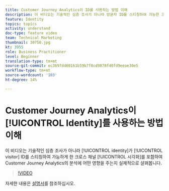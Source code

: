 ```yaml
---
title: Customer Journey Analytics이 ID를 사용하는 방법 이해
description: 이 비디오는 기술적인 심층 조사가 아니라 방문자 ID를 스티칭하여 가능한 크로스 채널 시각화를 포함하여 ID가 Adobe Customer Journey Analytics의 분석에 어떤 영향을 주는지 실제적으로 살펴봅니다.
feature: Identity
topics: topics
activity: understand
doc-type: feature video
team: Technical Marketing
thumbnail: 30750.jpg
kt: 3955
role: Business Practitioner
level: Beginner
translation-type: tm+mt
source-git-commit: ec3697dd60161b59b7f0cd9878f40fd9eeae30e5
workflow-type: tm+mt
source-wordcount: '103'
ht-degree: 14%

---
```



# Customer Journey Analytics이 [!UICONTROL Identity]를 사용하는 방법 이해

이 비디오는 기술적인 심층 조사가 아니라 [!UICONTROL identity]가 [!UICONTROL visitor] ID를 스티칭하여 가능하게 한 크로스 채널 [!UICONTROL 시각화]를 포함하여 Customer Journey Analytics의 분석에 어떤 영향을 주는지 실제적으로 살펴봅니다.

>[!VIDEO](https://video.tv.adobe.com/v/30750/?quality=12&enable10seconds=on&speedcontrol=on)

자세한 내용은 [설명서](https://docs.adobe.com/content/help/ko-KR/analytics-platform/using/cja-landing.html)를 참조하십시오.
